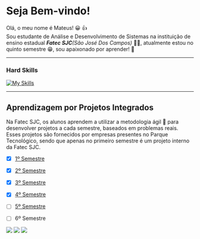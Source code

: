 # Seja Bem-vindo!
Olá, o meu nome é Mateus! :grinning: :thumbsup:<br>
Sou estudante de Análise e Desenvolvimento de Sistemas na instituição de ensino estadual _**Fatec SJC**(São José Dos Campos)_ :man_student:, atualmente estou no quinto semestre :grin:, sou apaixonado por aprender! :cowboy_hat_face: 

---

### Hard Skills
[![My Skills](https://skillicons.dev/icons?i=js,nodejs,typescript,linux,bash,docker,py,git,mysql,kubernetes,react)](https://skillicons.dev)


---
## Aprendizagem por Projetos Integrados
Na Fatec SJC, os alunos aprendem a utilizar a metodologia ágil :runner: para desenvolver projetos a cada semestre, baseados em problemas reais. Esses projetos são fornecidos por empresas presentes no Parque Tecnológico, sendo que apenas no primeiro semestre é um projeto interno da Fatec SJC.

-  [x] [1º Semestre](https://github.com/mateushlsilva/API_1SEM)
-  [x] [2º Semestre](https://github.com/mateushlsilva/API-2-Semestre)
-  [x] [3º Semestre](https://github.com/mateushlsilva/API_3_Semestre)
-  [x] [4º Semestre](https://github.com/mateushlsilva/API_4_Semestre)
-  [ ] [5º Semestre](https://github.com/mateushlsilva/API_5_Semestre)
-  [ ] 6º Semestre


<a href="https://www.linkedin.com/in/mateus-silva2003/" target="_blank"><img src="https://img.shields.io/badge/-LinkedIn-%230077B5?style=for-the-badge&logo=linkedin&logoColor=white" target="_blank"></a>
<a href="https://www.instagram.com/mateus_hls/" target="_blank"><img src="https://img.shields.io/badge/-Instagram-%23E4405F?style=for-the-badge&logo=instagram&logoColor=white" target="_blank"></a>
<a href = "mailto:mateushls01@gmail.com"><img src="https://img.shields.io/badge/Gmail-D14836?style=for-the-badge&logo=gmail&logoColor=white" target="_blank"></a>

